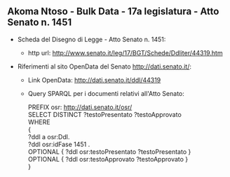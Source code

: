 ## Akoma Ntoso - Bulk Data - 17a legislatura - Atto Senato n. 1451 ##

* Scheda del Disegno di Legge - Atto Senato n. 1451:
	* http url: http://www.senato.it/leg/17/BGT/Schede/Ddliter/44319.htm

* Riferimenti al sito OpenData del Senato http://dati.senato.it/:
	* Link OpenData: http://dati.senato.it/ddl/44319
	* Query SPARQL per i documenti relativi all'Atto Senato:

        PREFIX osr: <http://dati.senato.it/osr/>  
		SELECT DISTINCT ?testoPresentato ?testoApprovato  
		WHERE  
		{  
		    ?ddl a osr:Ddl.  
		    ?ddl osr:idFase 1451 .  
		    OPTIONAL { ?ddl osr:testoPresentato ?testoPresentato }  
		    OPTIONAL { ?ddl osr:testoApprovato ?testoApprovato }  
		}
		